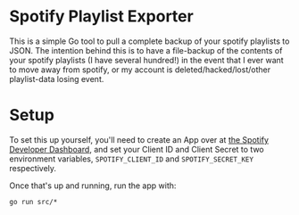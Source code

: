 # Spotify Playlist Exporter

This is a simple Go tool to pull a complete backup of your spotify playlists to JSON. The intention behind this is to have a file-backup of the contents of your spotify playlists (I have several hundred!) in the event that I ever want to move away from spotify, or my account is deleted/hacked/lost/other playlist-data losing event. 

# Setup

To set this up yourself, you'll need to create an App over at [the Spotify Developer Dashboard](https://developer.spotify.com/dashboard/applications), and set your Client ID and Client Secret to two environment variables, `SPOTIFY_CLIENT_ID` and `SPOTIFY_SECRET_KEY` respectively.

Once that's up and running, run the app with:

`go run src/*`


